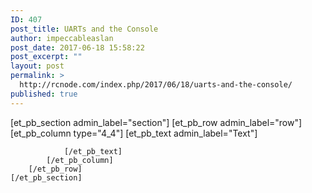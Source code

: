```yaml
---
ID: 407
post_title: UARTs and the Console
author: impeccableaslan
post_date: 2017-06-18 15:58:22
post_excerpt: ""
layout: post
permalink: >
  http://rcnode.com/index.php/2017/06/18/uarts-and-the-console/
published: true
---
```

[et_pb_section admin_label="section"]
		[et_pb_row admin_label="row"]
			[et_pb_column type="4_4"]
				[et_pb_text admin_label="Text"]
					
				[/et_pb_text]
			[/et_pb_column]
		[/et_pb_row]
	[/et_pb_section]